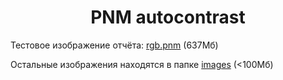 <h1 align="center">PNM autocontrast</h1>

Тестовое изображение отчёта: [rgb.pnm](https://npanuhin.me/files/rgb.pnm) (637Мб)

Остальные изображения находятся в папке [images](images) (<100Мб)
